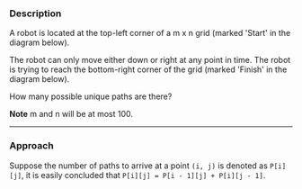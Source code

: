### Description
A robot is located at the top-left corner of a m x n grid (marked 'Start' in the diagram below).

The robot can only move either down or right at any point in time. The robot is trying to reach the bottom-right corner of the grid (marked 'Finish' in the diagram below).

How many possible unique paths are there?

**Note** m and n will be at most 100.

***

### Approach
Suppose the number of paths to arrive at a point `(i, j)` is denoted as `P[i][j]`, it is easily concluded that `P[i][j] = P[i - 1][j] + P[i][j - 1]`.